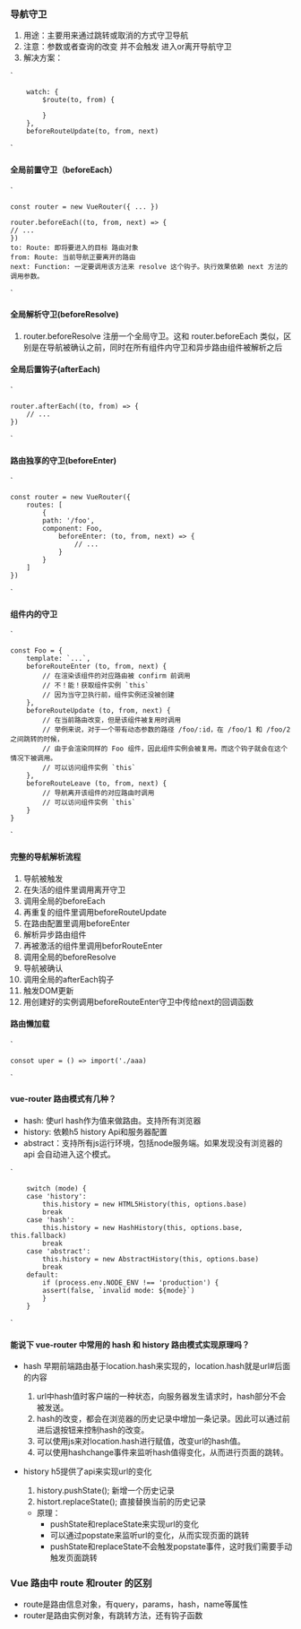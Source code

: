 ### 导航守卫
1. 用途：主要用来通过跳转或取消的方式守卫导航
2. 注意：参数或者查询的改变 并不会触发 进入or离开导航守卫
3. 解决方案： 

`

        watch: {
            $route(to, from) {

            }
        },
        beforeRouteUpdate(to, from, next)

`

#### 全局前置守卫（beforeEach）

`

    const router = new VueRouter({ ... })

    router.beforeEach((to, from, next) => {
    // ...
    })
    to: Route: 即将要进入的目标 路由对象
    from: Route: 当前导航正要离开的路由
    next: Function: 一定要调用该方法来 resolve 这个钩子。执行效果依赖 next 方法的调用参数。

`


#### 全局解析守卫(beforeResolve)
1. router.beforeResolve 注册一个全局守卫。这和 router.beforeEach 类似，区别是在导航被确认之前，同时在所有组件内守卫和异步路由组件被解析之后


#### 全局后置钩子(afterEach)
`
  
    router.afterEach((to, from) => {
        // ...
    })

`


#### 路由独享的守卫(beforeEnter)

`

    const router = new VueRouter({
        routes: [
            {
            path: '/foo',
            component: Foo,
                beforeEnter: (to, from, next) => {
                    // ...
                }
            }
        ]
    })
`

#### 组件内的守卫
`

    const Foo = {
        template: `...`,
        beforeRouteEnter (to, from, next) {
            // 在渲染该组件的对应路由被 confirm 前调用
            // 不！能！获取组件实例 `this`
            // 因为当守卫执行前，组件实例还没被创建
        },
        beforeRouteUpdate (to, from, next) {
            // 在当前路由改变，但是该组件被复用时调用
            // 举例来说，对于一个带有动态参数的路径 /foo/:id，在 /foo/1 和 /foo/2 之间跳转的时候，
            // 由于会渲染同样的 Foo 组件，因此组件实例会被复用。而这个钩子就会在这个情况下被调用。
            // 可以访问组件实例 `this`
        },
        beforeRouteLeave (to, from, next) {
            // 导航离开该组件的对应路由时调用
            // 可以访问组件实例 `this`
        }
    }

`


#### 完整的导航解析流程
1. 导航被触发
2. 在失活的组件里调用离开守卫
3. 调用全局的beforeEach
4. 再重复的组件里调用beforeRouteUpdate
5. 在路由配置里调用beforeEnter
6. 解析异步路由组件
7. 再被激活的组件里调用beforRouteEnter
8. 调用全局的beforeResolve
9. 导航被确认
10. 调用全局的afterEach钩子
11. 触发DOM更新
12. 用创建好的实例调用beforeRouteEnter守卫中传给next的回调函数


#### 路由懒加载
`
    
    consot uper = () => import('./aaa)

`
#### vue-router 路由模式有几种？
+ hash: 使url hash作为值来做路由。支持所有浏览器
+ history: 依赖h5 history Api和服务器配置
+ abstract：支持所有js运行环境，包括node服务端。如果发现没有浏览器的api 会自动进入这个模式。

`

        switch (mode) {
        case 'history':
            this.history = new HTML5History(this, options.base)
            break
        case 'hash':
            this.history = new HashHistory(this, options.base, this.fallback)
            break
        case 'abstract':
            this.history = new AbstractHistory(this, options.base)
            break
        default:
            if (process.env.NODE_ENV !== 'production') {
            assert(false, `invalid mode: ${mode}`)
            }
        }

`

#### 能说下 vue-router 中常用的 hash 和 history 路由模式实现原理吗？
+ hash 早期前端路由基于location.hash来实现的，location.hash就是url#后面的内容
  1. url中hash值时客户端的一种状态，向服务器发生请求时，hash部分不会被发送。
  2. hash的改变，都会在浏览器的历史记录中增加一条记录。因此可以通过前进后退按钮来控制hash的改变。
  3. 可以使用js来对location.hash进行赋值，改变url的hash值。
  4. 可以使用hashchange事件来监听hash值得变化，从而进行页面的跳转。

+ history h5提供了api来实现url的变化
  1. history.pushState(); 新增一个历史记录
  2. histort.replaceState(); 直接替换当前的历史记录

  + 原理：
    + pushState和replaceState来实现url的变化
    + 可以通过popstate来监听url的变化，从而实现页面的跳转
    + pushState和replaceState不会触发popstate事件，这时我们需要手动触发页面跳转

### Vue 路由中 route 和router 的区别
+ route是路由信息对象，有query，params，hash，name等属性
+ router是路由实例对象，有跳转方法，还有钩子函数